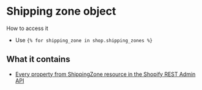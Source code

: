 # Shipping zone object

How to access it

* Use `{% for shipping_zone in shop.shipping_zones %}` 

## What it contains

* [Every property from ShippingZone resource in the Shopify REST Admin API](https://shopify.dev/docs/admin-api/rest/reference/store-properties/shippingzone)

